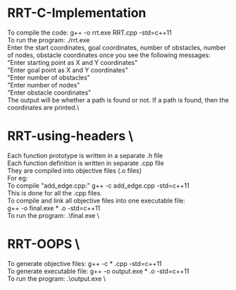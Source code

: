 # RRT-C-Implementation
To compile the code: g++ -o rrt.exe RRT.cpp -std=c++11 \
To run the program: ./rrt.exe \
Enter the start coordinates, goal coordinates, number of obstacles, number of nodes, obstacle coordinates once you see the following messages:\
"Enter starting point as X and Y coordinates"\
"Enter goal point as X and Y coordinates"\
"Enter number of obstacles"\
"Enter number of nodes"\
"Enter obstacle coordinates"\
The output will be whether a path is found or not. If a path is found, then the coordinates are printed.\

# RRT-using-headers \\
Each function prototype is written in a separate .h file \
Each function definition is written in separate .cpp file \
They are compiled into objective files (.o files) \
For eg:\
To compile "add_edge.cpp:" g++ -c add_edge.cpp -std=c++11 \
This is done for all the .cpp files.\
To compile and link all objective files into one executable file:\
g++ -o final.exe * .o -std=c++11 \
To run the program: .\final.exe \

# RRT-OOPS \\
To generate objective files: g++ -c * .cpp -std=c++11 \
To generate executable file: g++ -o output.exe * .o -std=c++11 \
To run the program: .\output.exe \\      

